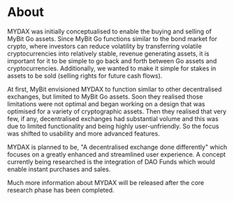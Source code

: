 # About

MYDAX was initially conceptualised to enable the buying and selling of MyBit Go assets. Since MyBit Go functions similar to the bond market for crypto, where investors can reduce volatility by transferring volatile cryptocurrencies into relatively stable, revenue generating assets, it is important for it to be simple to go back and forth between Go assets and cryptocurrencies. Additionally, we wanted to make it simple for stakes in assets to be sold \(selling rights for future cash flows\). 

At first, MyBit envisioned MYDAX to function similar to other decentralised exchanges, but limited to MyBit Go assets. Soon they realised those limitations were not optimal and began working on a design that was optimised for a variety of cryptographic assets. Then they realised that very few, if any, decentralised exchanges had substantial volume and this was due to limited functionality and being highly user-unfriendly. So the focus was shifted to usability and more advanced features.

MYDAX is planned to be, "A decentralised exchange done differently" which focuses on a greatly enhanced and streamlined user experience. A concept currently being researched is the integration of DAO Funds which would enable instant purchases and sales. 

Much more information about MYDAX will be released after the core research phase has been completed.

